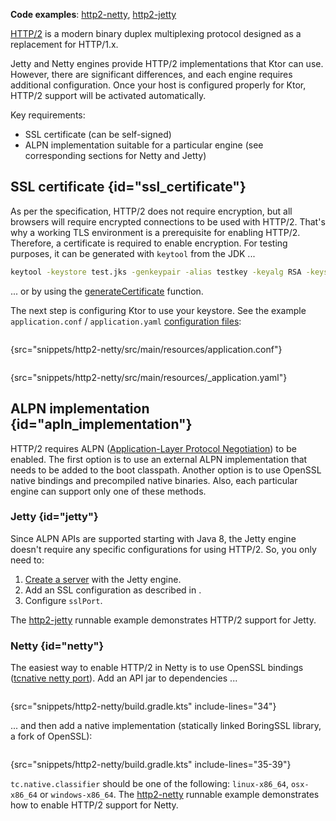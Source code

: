 [//]: # (title: HTTP/2)

<show-structure for="chapter" depth="2"/>

<tldr>
<p>
<b>Code examples</b>: <a href="https://github.com/ktorio/ktor-documentation/tree/%ktor_version%/codeSnippets/snippets/http2-netty">http2-netty</a>, <a href="https://github.com/ktorio/ktor-documentation/tree/%ktor_version%/codeSnippets/snippets/http2-jetty">http2-jetty</a>
</p>
</tldr>

[HTTP/2](https://en.wikipedia.org/wiki/HTTP/2) is a modern binary duplex multiplexing protocol designed as a replacement for HTTP/1.x.

Jetty and Netty engines provide HTTP/2 implementations that Ktor can use. However, there are significant differences, and each engine requires additional configuration. 
Once your host is configured properly for Ktor, HTTP/2 support will be activated automatically.

Key requirements:

* SSL certificate (can be self-signed)
* ALPN implementation suitable for a particular engine (see corresponding sections for Netty and Jetty)

## SSL certificate {id="ssl_certificate"}

As per the specification, HTTP/2 does not require encryption, but all browsers will require encrypted connections to be used with HTTP/2.
That's why a working TLS environment is a prerequisite for enabling HTTP/2. Therefore, a certificate is required to enable encryption.
For testing purposes, it can be generated with `keytool` from the JDK ...

```bash
keytool -keystore test.jks -genkeypair -alias testkey -keyalg RSA -keysize 4096 -validity 5000 -dname 'CN=localhost, OU=ktor, O=ktor, L=Unspecified, ST=Unspecified, C=US'
```

... or by using the [generateCertificate](ssl.md) function.

The next step is configuring Ktor to use your keystore. See the example `application.conf` / `application.yaml` [configuration files](Configurations.topic#configuration-file):

<tabs group="config">
<tab title="application.conf" group-key="hocon">

```shell
```
{src="snippets/http2-netty/src/main/resources/application.conf"}

</tab>
<tab title="application.yaml" group-key="yaml">

```yaml
```
{src="snippets/http2-netty/src/main/resources/_application.yaml"}

</tab>
</tabs>




## ALPN implementation {id="apln_implementation"}

HTTP/2 requires ALPN ([Application-Layer Protocol Negotiation](https://en.wikipedia.org/wiki/Application-Layer_Protocol_Negotiation)) to be enabled. The first option is to use an external ALPN implementation that needs to be added to the boot classpath.
Another option is to use OpenSSL native bindings and precompiled native binaries. 
Also, each particular engine can support only one of these methods.

### Jetty {id="jetty"}

Since ALPN APIs are supported starting with Java 8, the Jetty engine doesn't require any specific configurations for using HTTP/2. So, you only need to:
1. [Create a server](Engines.md#choose-create-server) with the Jetty engine.
2. Add an SSL configuration as described in [](#ssl_certificate).
3. Configure `sslPort`.

The [http2-jetty](https://github.com/ktorio/ktor-documentation/tree/%ktor_version%/codeSnippets/snippets/http2-jetty) runnable example demonstrates HTTP/2 support for Jetty.

### Netty {id="netty"}

The easiest way to enable HTTP/2 in Netty is to use OpenSSL bindings ([tcnative netty port](https://netty.io/wiki/forked-tomcat-native.html)). 
Add an API jar to dependencies ...

```kotlin
```
{src="snippets/http2-netty/build.gradle.kts" include-lines="34"}

... and then add a native implementation (statically linked BoringSSL library, a fork of OpenSSL):

```kotlin
```
{src="snippets/http2-netty/build.gradle.kts" include-lines="35-39"}

`tc.native.classifier` should be one of the following: `linux-x86_64`, `osx-x86_64` or `windows-x86_64`. 
The [http2-netty](https://github.com/ktorio/ktor-documentation/tree/%ktor_version%/codeSnippets/snippets/http2-netty) runnable example demonstrates how to enable HTTP/2 support for Netty.
